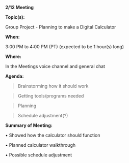 __**2/12 Meeting**__

__**Topic(s):**__

Group Project - Planning to make a Digital Calculator

__**When:**__

3:00 PM to 4:00 PM (PT) (expected to be 1 hour(s) long)

__**Where:**__

In the Meetings voice channel and general chat

__**Agenda:**__

>  Brainstorming how it should work

>  Getting tools/programs needed

>  Planning 

>  Schedule adjustment(?)

__**Summary of Meeting:**__

•  Showed how the calculator should function 

•  Planned calculator walkthrough

•  Possible schedule adjustment
